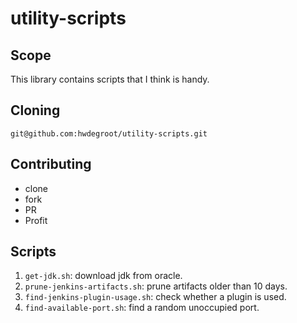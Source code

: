 # utility-scripts

## Scope

This library contains scripts that I think is handy.

## Cloning

    git@github.com:hwdegroot/utility-scripts.git

## Contributing

* clone
* fork
* PR
* Profit

## Scripts

1. `get-jdk.sh`: download jdk from oracle.
1. `prune-jenkins-artifacts.sh`: prune artifacts older than 10 days.
1. `find-jenkins-plugin-usage.sh`: check whether a plugin is used.
1. `find-available-port.sh`: find a random unoccupied port.
